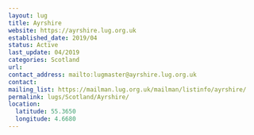 ```yaml
---
layout: lug
title: Ayrshire
website: https://ayrshire.lug.org.uk
established_date: 2019/04
status: Active
last_update: 04/2019
categories: Scotland
url: 
contact_address: mailto:lugmaster@ayrshire.lug.org.uk
contact: 
mailing_list: https://mailman.lug.org.uk/mailman/listinfo/ayrshire/
permalink: lugs/Scotland/Ayrshire/
location:
  latitude: 55.3650
  longitude: 4.6680
---
```

